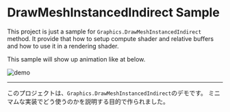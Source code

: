 # DrawMeshInstancedIndirect Sample

This project is just a sample for `Graphics.DrawMeshInstancedIndirect` method.
It provide that how to setup compute shader and relative buffers and how to use it in a rendering shader.

This sample will show up animation like at below.

![demo](demo.gif)

---------------------------------------------------------

このプロジェクトは、`Graphics.DrawMeshInstancedIndirect`のデモです。
ミニマムな実装でどう使うのかを説明する目的で作られました。
